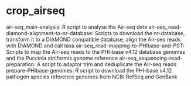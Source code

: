 # crop_airseq


air-seq_main-analysis: R script to analyse the Air-seq data
air-seq_read-diamond-alignment-to-nr-database: Scripts to download the nr-database, transform it to a DIAMOND compatible database, align the Air-seq reads with DIAMOND and call taxa
air-seq_read-mapping-to-PHIbase-and-PST: Scripts to map the Air-seq reads to the PHI-base v4.12 database genomes and the Puccinia striiformis genome reference 
air-seq_sequencing-read-preparation: A script to adaptor trim and deduplicate the Air-seq reads
prepare-PHIbase-genomes: R script to download the PHI-base v4.12 pathogen species reference genomes from NCBI RefSeq and GenBank
